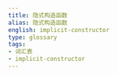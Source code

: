 ```yaml
---
title: 隐式构造函数
alias: 隐式构造函数
english: implicit-constructor
type: glossary
tags:
- 词汇表
- implicit-constructor
---
```

